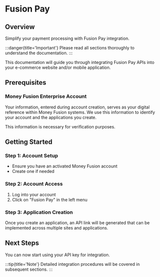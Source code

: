 # Fusion Pay

## Overview

Simplify your payment processing with Fusion Pay integration.

:::danger{title='Important'}
Please read all sections thoroughly to understand the documentation.
:::

This documentation will guide you through integrating Fusion Pay APIs into your e-commerce website and/or mobile application.

## Prerequisites

### Money Fusion Enterprise Account

Your information, entered during account creation, serves as your digital reference within Money Fusion systems. We use this information to identify your account and the applications you create.

This information is necessary for verification purposes.

## Getting Started

### Step 1: Account Setup

- Ensure you have an activated Money Fusion account
- Create one if needed

### Step 2: Account Access

1. Log into your account
2. Click on "Fusion Pay" in the left menu

### Step 3: Application Creation

Once you create an application, an API link will be generated that can be implemented across multiple sites and applications.

## Next Steps

You can now start using your API key for integration.

:::tip{title='Note'}
Detailed integration procedures will be covered in subsequent sections.
:::
